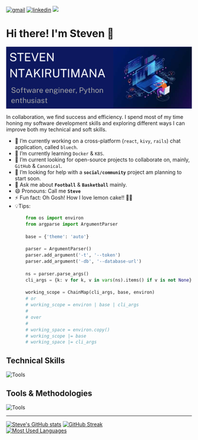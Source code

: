 <!--
**sntakirutimana72/sntakirutimana72** is a ✨ _special_ ✨ repository because its `README.md` (this file) appears on your GitHub profile.

Here are some ideas to get you started:

- 🔭 I’m currently working on ...
- 🌱 I’m currently learning ...
- 👯 I’m looking to collaborate on ...
- 🤔 I’m looking for help with ...
- 💬 Ask me about ...
- 📫 How to reach me: ...
- 😄 Pronouns: ...
- ⚡ Fun fact: ...
-->

[![gmail](https://img.shields.io/badge/Gmail-D14836?style=for-the-badge&logo=gmail&logoColor=white)](mailto:sntakirutimana72@gmail.com)
[![linkedin](https://img.shields.io/badge/LinkedIn-0077B5?style=for-the-badge&logo=linkedin&logoColor=white)](https://linkedin.com/in/steve-ntakirutimana)
[![](https://img.shields.io/badge/Twitter-1DA1F2?style=for-the-badge&logo=twitter&logoColor=white)]()
# Hi there! I'm Steven 🤗

<img alt="Banner" src="./banner.png" align="center" />

In collaboration, we find success and efficiency. 
I spend most of my time honing my software development skills and exploring different ways 
I can improve both my technical and soft skills.

- 🔭 I’m currently working on a cross-platform (`react`, `kivy`, `rails`) chat application, called `bluech`.
- 🌱 I’m currently learning `Docker` & `K8S`.
- 👯 I’m current looking for open-source projects to collaborate on, mainly, `GitHub` & `Canonical`.
- 🤔 I’m looking for help with a **`social/community`** project am planning to start soon.
- 💬 Ask me about **`Football`** & **`Basketball`** mainly.
- 😄 Pronouns: Call me **`Steve`**
- ⚡ Fun fact: Oh Gosh! How I love lemon cake!! 🍰🤗
- 💡Tips:
    ```python
        from os import environ
        from argparse import ArgumentParser
        
        base = {'theme': 'auto'}
    
        parser = ArgumentParser()
        parser.add_argument('-t', '--token')
        parser.add_argument('-db', '--database-url')
        
        ns = parser.parse_args()
        cli_args = {k: v for k, v in vars(ns).items() if v is not None}
        
        working_scope = ChainMap(cli_args, base, environ)
        # or
        # working_scope = environ | base | cli_args
        #
        # over
        #
        # working_space = environ.copy()
        # working_scope |= base
        # working_space |= cli_args
    ```


## Technical Skills

![Tools](https://skillicons.dev/icons?i=css,tailwind,html,react,rails,nodejs,django,postgres,js,ts,ruby,py)

## Tools & Methodologies

![Tools](https://skillicons.dev/icons?i=git,github,jest,selenium,postman,vscode,...)

----

[![Steve's GitHub stats](https://github-readme-stats.vercel.app/api?username=sntakirutimana72&count_private=true&show_icons=true&title_color=ee4f51&icon_color=e8f5a5&text_color=f0f0f0&bg_color=050505&border_color=0000)](https://github.com/anuraghazra/github-readme-stats)
[![GitHub Streak](https://github-readme-streak-stats.herokuapp.com?user=sntakirutimana72&ring=ee4f51&sideNums=ff5&stroke=444&border=0000&background=050505&sideLabels=0cffd2&dates=eee&fire=ff3010&currStreakNum=0f9&date_format=M%20j%5B%2C%20Y%5D)](https://git.io/streak-stats)
<br>
[![Most Used Languages](https://github-readme-stats.vercel.app/api/top-langs/?username=sntakirutimana72&layout=compact&theme=dark&hide_border=true)](https://github.com/anuraghazra/github-readme-stats)

